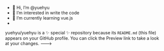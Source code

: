 - 👋 Hi, I’m @yuehyu
- 👀 I’m interested in write the code
- 🌱 I’m currently learning vue.js
- 
yuehyu/yuehyu is a ✨ special ✨ repository because its `README.md` (this file) appears on your GitHub profile.
You can click the Preview link to take a look at your changes.
--->
